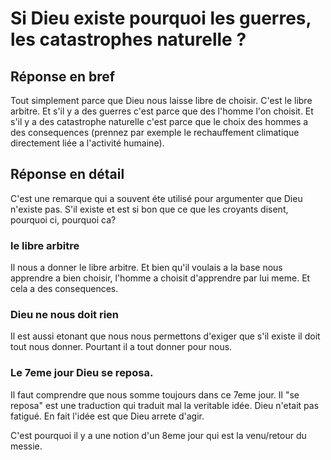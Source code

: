 # Si Dieu existe pourquoi les guerres, les catastrophes naturelle ?

## Réponse en bref

Tout simplement parce que Dieu nous laisse libre de choisir. C'est le libre arbitre.
Et s'il y a des guerres c'est parce que des l'homme l'on choisit.
Et s'il y a des catastrophe naturelle c'est parce que le choix des hommes a des consequences (prennez par exemple le rechauffement climatique directement liée a l'activité humaine).

## Réponse en détail

C'est une remarque qui a souvent éte utilisé pour argumenter que Dieu n'existe pas.
S'il existe et est si bon que ce que les croyants disent, pourquoi ci, pourquoi ca?

### le libre arbitre
Il nous a donner le libre arbitre. Et bien qu'il voulais a la base nous apprendre a bien choisir, l'homme a choisit d'apprendre par lui meme. Et cela a des consequences.

### Dieu ne nous doit rien
Il est aussi etonant que nous nous permettons d'exiger que s'il existe il doit tout nous donner. 
Pourtant il a tout donner pour nous.

### Le 7eme jour Dieu se reposa.
Il faut comprendre que nous somme toujours dans ce 7eme jour.
Il "se reposa" est une traduction qui traduit mal la veritable idée. Dieu n'etait pas fatigué.
En fait l'idée est que Dieu arrete d'agir.

C'est pourquoi il y a une notion d'un 8eme jour qui est la venu/retour du messie.